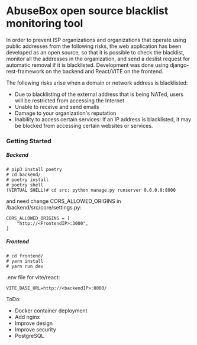 # AbuseBox open source blacklist monitoring tool

In order to prevent ISP organizations and organizations that operate using public addresses from the following risks, the web application has been developed as an open source, so that it is possible to check the blacklist, monitor all the addresses in the organization, and send a deslist request for automatic removal if it is blacklisted. Development was done using django-rest-framework on the backend and React/VITE on the frontend.

The following risks arise when a domain or network address is blacklisted:
- Due to blacklisting of the external address that is being NATed, users will be restricted from accessing the Internet
- Unable to receive and send emails
- Damage to your organization's reputation
- Inability to access certain services: If an IP address is blacklisted, it may be blocked from accessing certain websites or services.

### Getting Started
##### Backend
```
# pip3 install poetry
# cd backend/
# poetry install
# poetry shell
(VIRTUAL SHELL)# cd src; python manage.py runserver 0.0.0.0:8000
```
and need change CORS_ALLOWED_ORIGINS in /backend/src/core/settings.py:
```
CORS_ALLOWED_ORIGINS = [
    "http://<FrontendIP>:3000", 
]

```
##### Frontend 
```
# cd frontend/
# yarn install
# yarn run dev
```

.env file for vite/react:
```
VITE_BASE_URL=http://<backendIP>:8000/
```

ToDo:
- Docker container deployment
- Add nginx
- Improve design
- Improve security
- PostgreSQL
